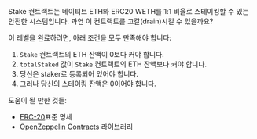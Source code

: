 Stake 컨트랙트는 네이티브 ETH와 ERC20 WETH를 1:1 비율로 스테이킹할 수 있는 안전한 시스템입니다. 과연 이 컨트랙트를 고갈(drain)시킬 수 있을까요?

이 레벨을 완료하려면, 아래 조건을 모두 만족해야 합니다:

1) `Stake` 컨트랙트의 ETH 잔액이 0보다 커야 합니다.
2) `totalStaked` 값이 `Stake` 컨트랙트의 ETH 잔액보다 커야 합니다.
3) 당신은 staker로 등록되어 있어야 합니다.
4) 그러나 당신의 스테이킹 잔액은 0이어야 합니다.

도움이 될 만한 것들: 
- [ERC-20](https://github.com/ethereum/ercs/blob/master/ERCS/erc-20.md)표준 명세
- [OpenZeppelin Contracts](https://github.com/OpenZeppelin/openzeppelin-contracts) 라이브러리